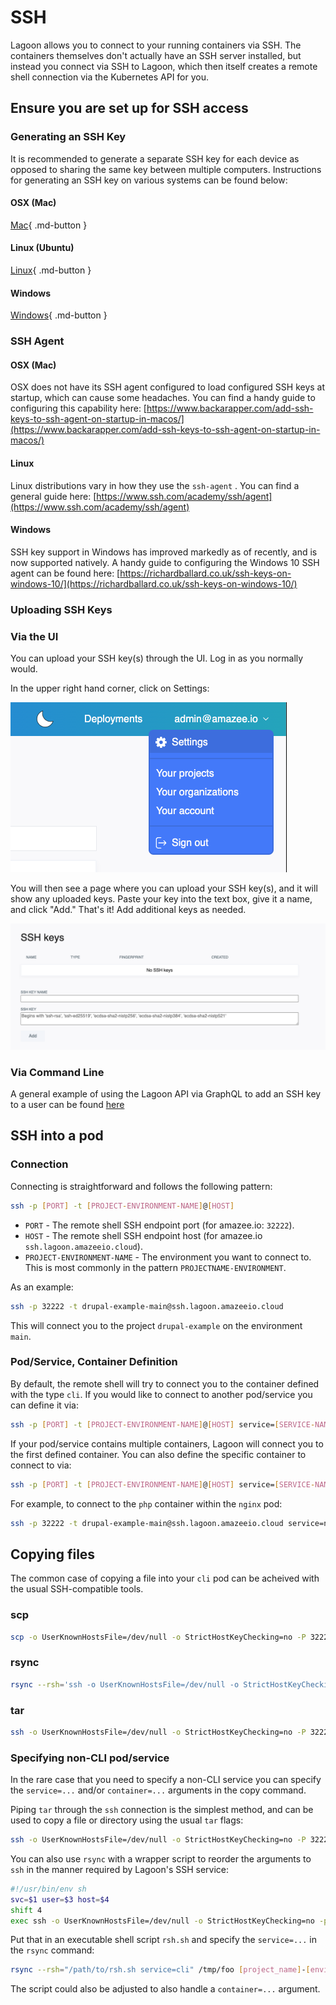 # SSH

Lagoon allows you to connect to your running containers via SSH. The containers themselves don't actually have an SSH server installed, but instead you connect via SSH to Lagoon, which then itself creates a remote shell connection via the Kubernetes API for you.

## Ensure you are set up for SSH access

### Generating an SSH Key

It is recommended to generate a separate SSH key for each device as opposed to sharing the same key between multiple computers. Instructions for generating an SSH key on various systems can be found below:

#### OSX (Mac)

[Mac](https://www.makeuseof.com/ssh-keygen-mac){ .md-button }

#### Linux (Ubuntu)

[Linux](https://help.ubuntu.com/community/SSH/OpenSSH/Keys){ .md-button }

#### Windows

[Windows](https://docs.microsoft.com/en-us/windows-server/administration/openssh/openssh_keymanagement){ .md-button }

### SSH Agent

#### OSX (Mac)

OSX does not have its SSH agent configured to load configured SSH keys at startup, which can cause some headaches. You can find a handy guide to configuring this capability here: [https://www.backarapper.com/add-ssh-keys-to-ssh-agent-on-startup-in-macos/](https://www.backarapper.com/add-ssh-keys-to-ssh-agent-on-startup-in-macos/)

#### Linux

Linux distributions vary in how they use the `ssh-agent` . You can find a general guide here: [https://www.ssh.com/academy/ssh/agent](https://www.ssh.com/academy/ssh/agent)

#### Windows

SSH key support in Windows has improved markedly as of recently, and is now supported natively. A handy guide to configuring the Windows 10 SSH agent can be found here: [https://richardballard.co.uk/ssh-keys-on-windows-10/](https://richardballard.co.uk/ssh-keys-on-windows-10/)

### Uploading SSH Keys

### Via the UI

You can upload your SSH key(s) through the UI. Log in as you normally would.

In the upper right hand corner, click on Settings:

![Click "Settings" in the upper right hand corner](../images/ui-settings.png)

You will then see a page where you can upload your SSH key(s), and it will show any uploaded keys. Paste your key into the text box, give it a name, and click "Add." That's it! Add additional keys as needed.

![Paste your key into the text box.](../images/ui-ssh.png)

### Via Command Line

A general example of using the Lagoon API via GraphQL to add an SSH key to a user can be found [here](../interacting/graphql-queries.md#allowing-access-to-the-project)

## SSH into a pod

### Connection

Connecting is straightforward and follows the following pattern:

```bash title="SSH"
ssh -p [PORT] -t [PROJECT-ENVIRONMENT-NAME]@[HOST]
```

* `PORT` - The remote shell SSH endpoint port (for amazee.io: `32222`).
* `HOST` - The remote shell SSH endpoint host (for amazee.io `ssh.lagoon.amazeeio.cloud`).
* `PROJECT-ENVIRONMENT-NAME` - The environment you want to connect to. This is most commonly in the pattern `PROJECTNAME-ENVIRONMENT`.

As an example:

```bash title="SSH example"
ssh -p 32222 -t drupal-example-main@ssh.lagoon.amazeeio.cloud
```

This will connect you to the project `drupal-example` on the environment `main`.

### Pod/Service, Container Definition

By default, the remote shell will try to connect you to the container defined with the type `cli`. If you would like to connect to another pod/service you can define it via:

```bash title="SSH to another service"
ssh -p [PORT] -t [PROJECT-ENVIRONMENT-NAME]@[HOST] service=[SERVICE-NAME]
```

If your pod/service contains multiple containers, Lagoon will connect you to the first defined container. You can also define the specific container to connect to via:

```bash title="Define container"
ssh -p [PORT] -t [PROJECT-ENVIRONMENT-NAME]@[HOST] service=[SERVICE-NAME] container=[CONTAINER-NAME]
```

For example, to connect to the `php` container within the `nginx` pod:

```bash title="SSH to php container"
ssh -p 32222 -t drupal-example-main@ssh.lagoon.amazeeio.cloud service=nginx container=php
```

## Copying files

The common case of copying a file into your `cli` pod can be acheived with the usual SSH-compatible tools.

### scp

```bash title="Copy file with scp"
scp -o UserKnownHostsFile=/dev/null -o StrictHostKeyChecking=no -P 32222 [local_path] [project_name]-[environment_name]@ssh.lagoon.amazeeio.cloud:[remote_path]
```

### rsync

```bash title="Copy files with rsync"
rsync --rsh='ssh -o UserKnownHostsFile=/dev/null -o StrictHostKeyChecking=no -p 32222' [local_path] [project_name]-[environment_name]@ssh.lagoon.amazeeio.cloud:[remote_path]
```

### tar

```bash
ssh -o UserKnownHostsFile=/dev/null -o StrictHostKeyChecking=no -P 32222 [project_name]-[environment_name]@ssh.lagoon.amazee.io tar -zcf - [remote_path] | tar -zxf - -C /tmp/
```

### Specifying non-CLI pod/service

In the rare case that you need to specify a non-CLI service you can specify the `service=...` and/or `container=...` arguments in the copy command.

Piping `tar` through the `ssh` connection is the simplest method, and can be used to copy a file or directory using the usual `tar` flags:

```bash
ssh -o UserKnownHostsFile=/dev/null -o StrictHostKeyChecking=no -P 32222 [project_name]-[environment_name]@ssh.lagoon.amazee.io service=solr tar -zcf - [remote_path] | tar -zxf - -C /tmp/
```

You can also use `rsync` with a wrapper script to reorder the arguments to `ssh` in the manner required by Lagoon's SSH service:

```bash
#!/usr/bin/env sh
svc=$1 user=$3 host=$4
shift 4
exec ssh -o UserKnownHostsFile=/dev/null -o StrictHostKeyChecking=no -p 32222 -l "$user" "$host" "$svc" "$@"
```

Put that in an executable shell script `rsh.sh` and specify the `service=...` in the `rsync` command:

```bash title="rsync to non-CLI pod"
rsync --rsh="/path/to/rsh.sh service=cli" /tmp/foo [project_name]-[environment_name]@ssh.lagoon.amazeeio.cloud:/tmp/foo
```

The script could also be adjusted to also handle a `container=...` argument.
